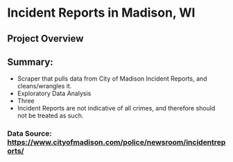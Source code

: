 # Incident Reports in Madison, WI

## Project Overview
## Summary:
- Scraper that pulls data from City of Madison Incident Reports, and cleans/wrangles it.
- Exploratory Data Analysis
- Three
- Incident Reports are not indicative of all crimes, and therefore should not be treated as such.

### Data Source: https://www.cityofmadison.com/police/newsroom/incidentreports/
